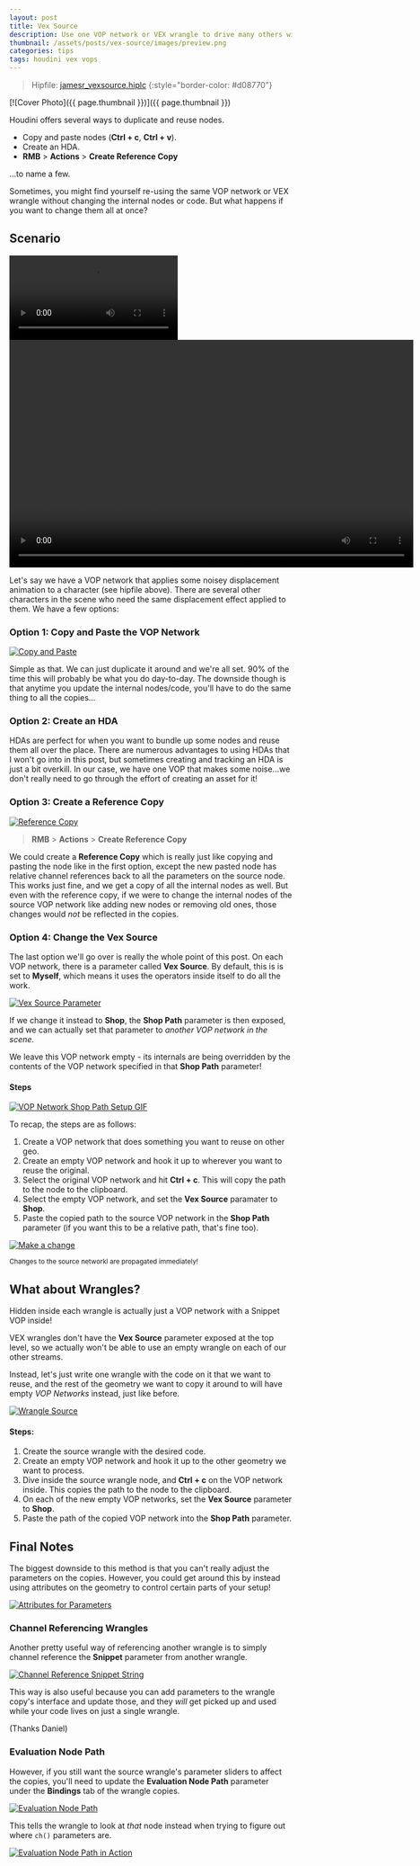 ```yaml
---
layout: post
title: Vex Source
description: Use one VOP network or VEX wrangle to drive many others without channel referencing
thumbnail: /assets/posts/vex-source/images/preview.png
categories: tips
tags: houdini vex vops
---
```


> Hipfile: [jamesr_vexsource.hiplc](/assets/posts/vex-source/jamesr_vexsource.hiplc)
{:style="border-color: #d08770"}

[![Cover Photo]({{ page.thumbnail }})]({{ page.thumbnail }})

Houdini offers several ways to duplicate and reuse nodes.

- Copy and paste nodes (**Ctrl + c**, **Ctrl + v**).
- Create an HDA.
- **RMB** > **Actions** > **Create Reference Copy**

...to name a few.

Sometimes, you might find yourself re-using the same VOP network or VEX wrangle
without changing the internal nodes or code. But what happens if you want to
change them all at once?

## Scenario

![](/assets/posts/vex-source/images/noisey-flippy.mp4)
<video width="720" height="405" autoplay loop>
	<source src="/assets/posts/vex-source/images/noisey-flippy.mp4" type="video/mp4">
</video>

Let's say we have a VOP network that applies some noisey displacement animation
to a character (see hipfile above). There are several other characters in the
scene who need the same displacement effect applied to them. We have a few
options:

### Option 1: Copy and Paste the VOP Network
[![Copy and Paste](/assets/posts/vex-source/images/copy-paste.gif)](/assets/posts/vex-source/images/copy-paste.gif)

Simple as that. We can just duplicate it around and we're all set. 90% of the
time this will probably be what you do day-to-day. The downside though is that
anytime you update the internal nodes/code, you'll have to do the same thing to
all the copies...

### Option 2: Create an HDA

HDAs are perfect for when you want to bundle up some nodes and reuse them all
over the place. There are numerous advantages to using HDAs that I won't go into
in this post, but sometimes creating and tracking an HDA is just a bit overkill.
In our case, we have one VOP that makes some noise...we don't really need to go
through the effort of creating an asset for it!

### Option 3: Create a Reference Copy

[![Reference Copy](/assets/posts/vex-source/images/reference-copy.gif)](/assets/posts/vex-source/images/reference-copy.gif)

> **RMB** > **Actions** > **Create Reference Copy**

We could create a **Reference Copy** which is really just like copying and
pasting the node like in the first option, except the new pasted node has
relative channel references back to all the parameters on the source node. This
works just fine, and we get a copy of all the internal nodes as well. But even
with the reference copy, if we were to change the internal nodes of the source
VOP network like adding new nodes or removing old ones, those changes would
*not* be reflected in the copies.

### Option 4: Change the Vex Source

The last option we'll go over is really the whole point of this post. On each VOP
network, there is a parameter called **Vex Source**. By default, this is is set
to **Myself**, which means it uses the operators inside itself to do all the work.

[![Vex Source Parameter](/assets/posts/vex-source/images/vex-source.png)](/assets/posts/vex-source/images/vex-source.png)

If we change it instead to **Shop**, the **Shop Path** parameter is then
exposed, and we can actually set that parameter to *another VOP network in the
scene*.

We leave this VOP network empty - its internals are being overridden by the
contents of the VOP network specified in that **Shop Path** parameter!

#### Steps

[![VOP Network Shop Path Setup GIF](/assets/posts/vex-source/images/vopnet-shop-path-setup.gif)](/assets/posts/vex-source/images/vopnet-shop-path-setup.gif)

To recap, the steps are as follows:
1. Create a VOP network that does something you want to reuse on other geo.
2. Create an empty VOP network and hook it up to wherever you want to reuse the original.
3. Select the original VOP network and hit **Ctrl + c**. This will copy the path
   to the node to the clipboard.
4. Select the empty VOP network, and set the **Vex Source** paramater to **Shop**.
5. Paste the copied path to the source VOP network in the **Shop Path**
   parameter (if you want this to be a relative path, that's fine too).

[![Make a change](/assets/posts/vex-source/images/change-source-vopnet.gif)](/assets/posts/vex-source/images/change-source-vopnet.gif)

<small>Changes to the source networkl are propagated immediately!</small>

## What about Wrangles?
Hidden inside each wrangle is actually just a VOP network with a Snippet VOP
inside!

VEX wrangles don't have the **Vex Source** parameter exposed at the top level, so we
actually won't be able to use an empty wrangle on each of our other streams.

Instead, let's just write one wrangle with the code on it that we want to reuse, and the
rest of the geometry we want to copy it around to will have empty *VOP
Networks* instead, just like before.

[![Wrangle Source](/assets/posts/vex-source/images/reference-wrangle.gif)](/assets/posts/vex-source/images/reference-wrangle.gif)

#### Steps:
1. Create the source wrangle with the desired code.
2. Create an empty VOP network and hook it up to the other geometry we want to process.
3. Dive inside the source wrangle node, and **Ctrl + c** on the VOP network inside. This copies the path to the node to the clipboard.
4. On each of the new empty VOP networks, set the **Vex Source** parameter to **Shop**.
5. Paste the path of the copied VOP network into the **Shop Path** parameter.


## Final Notes
The biggest downside to this method is that you can't really adjust the
parameters on the copies. However, you could get around this by instead using
attributes on the geometry to control certain parts of your setup!

[![Attributes for Parameters](/assets/posts/vex-source/images/attribs-for-parms.gif)](/assets/posts/vex-source/images/attribs-for-parms.gif)

### Channel Referencing Wrangles

Another pretty useful way of referencing another wrangle is to simply channel
reference the **Snippet** parameter from another wrangle.

[![Channel Reference Snippet String](/assets/posts/vex-source/images/channel-ref-snippet-string.png)](/assets/posts/vex-source/images/channel-ref-snippet-string.png)

This way is also useful because you can add parameters to the wrangle copy's interface
and update those, and they *will* get picked up and used while your code lives
on just a single wrangle.

(Thanks Daniel)

### Evaluation Node Path
However, if you still want the source wrangle's parameter sliders to affect the
copies, you'll need to update the **Evaluation Node Path** parameter under the
**Bindings** tab of the wrangle copies.

[![Evaluation Node Path](/assets/posts/vex-source/images/eval-node-path.png)](/assets/posts/vex-source/images/eval-node-path.png)

This tells the wrangle to look at *that* node instead when trying to figure out
where `ch()` parameters are.

[![Evaluation Node Path in Action](/assets/posts/vex-source/images/eval-node-path-in-action.gif)](/assets/posts/vex-source/images/eval-node-path.png)
